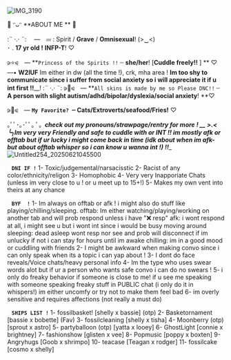 ![IMG_3190](https://github.com/user-attachments/assets/6d754afa-07c7-48bf-8fa6-147f46e72df2)

🌙 ᵔᴗᵔ  **ABOUT ME ** 🌙

:¨ ·.· ¨:  　—　`💤` :  Spirit / __Grave__ / **Omnisexual**! (>‿<)  
･  .  **17 yr old !** __INFP-T__!  ♡

⪩⭐️⪨　— **`Princess of the Spirits !!` ┄  __she/her__!  [__Cuddle freely!!__ ] ** ♡
—• **W2IUF** Im either in dw (all the time !), crk, mha area !  **Im too shy to communicate since i suffer from social anxiety so i will appreciate it if u int first !!**__! :¨ ·.· ¨:
⪩🌌⪨　—  **`All skins is made by me so Please DNC!!` ┄  __A person with slight autism/adhd/bipolar/dyslexia/social anxiety__! **♡

⪩💫⪨　—  **`My Favorite? `┄ __Cats/Extroverts/seafood/Fries!__** ♡ 

｡ﾟﾟ･｡･ﾟﾟ｡ 
ﾟ。___check out my **pronouns/strawpage/rentry** for more  ! __ >.<
 ╰╮__**Im very very Friendly and safe to cuddle with or INT !! im mostly afk or offtab but if ur lucky i might come back in time (idk about when im afk- but about offtab whisper so i can know u wanna int !) !!**__
![Untitled254_20250621045500](https://github.com/user-attachments/assets/4860617e-615f-4b16-8ada-1d71e86374eb)


⠀**`DNI IF !`**
1- Toxic/judgemental/narsacisstic
2- Racist of any color/ethnicity/religon
3- Homophobic 
4- Very very Inapporiate Chats (unless im very close to u ! or u meet up to 15+!)
5- Makes my own vent into theirs at any chance

⠀**`BYF  !`**
1- Im always on offtab or afk ! i might also do stuff like playing/chilling/sleeping.
offtab: Im either watching/playing/working on another tab and will prob respond unless i have "❌ resp"
afk: i wont respond at all, i might see u but i wont int since i would be busy moving around
sleeping: dead asleep wont resp nor see and prob will disconnect if im unlucky if not i can stay for hours until im awake
chilling: im in a good mood or cuddling with friends 
2- I might be awkward when making convo since i can only speak when its a topic i can yap about !
3- I dont do face reveals/Voice chats/heavy personal info
4- Im the type who uses swear words alot but if ur a person who wants safe convo i can do no swears !
5- i only do freaky behavior if someone is close to me! if u see me speaking with someone speaking freaky stuff in PUBLIC chat (i only do it in whispers!) im either uncomfy or try not to make them feel bad
6- im overly sensitive and requires affections (not really a must do)

⠀**`SHIPS LIST !`**
1- fossilbasket! [shelly x bassie] (otp)
2- Basketornament [bassie x bobette] (Fav)
3- fossilcleaning [shelly x tisha]
4- Moonberry (otp) [sprout x astro]
5- partyballoon (otp) [yatta x looey]
6- GhostLight [connie x brightney]
7- fashionshow [glisten x vee]
8- Popmusic [poppy x boxten]
9- Angryhugs [Goob x shrimpo]
10- teacase [Teagan x rodger]
11- fossilcake [cosmo x shelly]

⠀⠀ ⠀⠀ ⠀⠀ ⠀⠀ ⠀⠀
